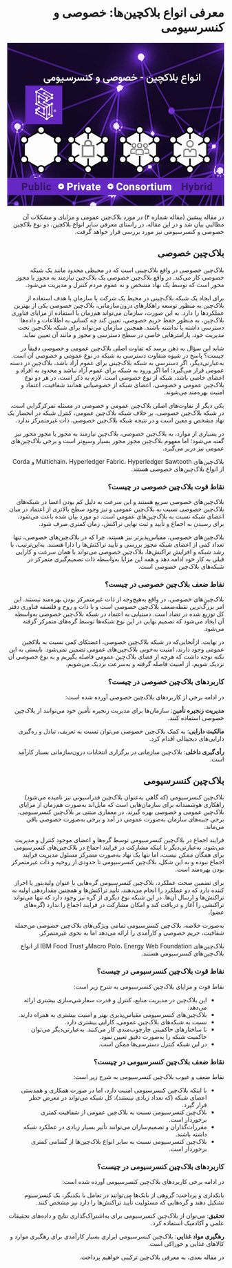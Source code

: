 <div dir="rtl">

# معرفی انواع بلاکچین‌ها: خصوصی و کنسرسیومی

![Image](5.jpeg)

در مقاله پیشین (مقاله شماره ۴) در مورد بلاک‌چین عمومی و مزایای و مشکلات آن مطالبی بیان شد و در این مقاله، در راستای معرفی سایر انواع بلاکچین، دو نوع بلاکچین خصوصی و کنسرسیومی نیز مورد بررسی قرار خواهد گرفت.

## بلاک‌چین خصوصی

بلاک‌چین خصوصی در واقع بلاک‌چینی است که در محیطی محدود مانند یک شبکه خصوصی کار می‌کند. در واقع بلاک‌چین خصوصی یک بلاک‌چین نیازمند به مجوز یا مجوز محور است که توسط یک نهاد مشخص و نه عموم مردم کنترل و مدیریت می‌شود.

برای ایجاد یک شبکه بلاک‌چینی در محیط یک شرکت یا سازمان با هدف استفاده از بلاک‌چین به منظور توسعه راهکارهای درون‌سازمانی، بلاک‌چین خصوصی یکی از بهترین عملکردها را دارد. به این صورت، سازمان می‌تواند هم‌زمان با استفاده از مزایای فناوری بلاک‌چین، به منظور حفظ حریم خصوصی، تعیین کند چه کسانی به اطلاعات و داده‌ها دسترسی داشته یا نداشته باشند. همچنین سازمان می‌تواند برای شبکه بلاک‌چین تحت مدیریت خود، پارامترهایی خاصی در سطح دسترسی و مجوز و مانند آن تعیین نماید.

شاید این سؤال به ذهن برسد که تفاوت اصلی بلاک‌چین عمومی و خصوصی دقیقاً در چیست؟ پاسخ در شیوه متفاوت دسترسی به شبکه در نوع عمومی و خصوصی آن است. به‌عبارتی‌دیگر، اگر دسترسی به شبکه بلاک‌چینی برای عموم آزاد باشد، بلاک‌چین در دسته عمومی قرار می‌گیرد؛ اما اگر ورود به شبکه برای عموم آزاد نباشد و محدود به افراد و اعضای خاصی باشد، شبکه از نوع خصوصی است. لازم به ذکر است، در هر دو نوع بلاک‌چین عمومی و خصوصی، اعضای شبکه از خصوصیاتی همانند شفافیت، اعتماد و امنیت بهره‌مند می‌شوند.

یکی دیگر از تفاوت‌های اصلی بلاک‌چین عمومی و خصوصی در مسئله تمرکزگرایی است. در شبکه بلاک‌چین خصوصی، بر خلاف شبکه بلاک‌چین عمومی، کنترل شبکه در انحصار یک نهاد مشخص و معین است و در نتیجه شبکه بلاک‌چین خصوصی، ذات غیرمتمرکز ندارد.

در بسیاری از موارد، به بلاک‌چین خصوصی، بلاک‌چین نیازمند به مجوز یا مجوز محور نیز گفته می‌شود؛ اما مفهوم بلاک‌چین مجوز محور بسیار وسیع‌تر است و برخی بلاک‌چین‌های عمومی نیز دربر می‌گیرد.

بلاک‌چین‌های Multichain، Hyperledger Fabric، Hyperledger Sawtooth و Corda از انواع بلاک‌چین‌های خصوصی هستند.

### نقاط قوت بلاک‌چین خصوصی در چیست؟

بلاک‌چین‌های خصوصی سریع هستند و این سرعت به دلیل کم بودن اعضا در شبکه‌های بلاک‌چین خصوصی نسبت به بلاک‌چین عمومی و نیز وجود سطح بالاتری از اعتماد در میان اعضای شبکه نسبت به بلاک‌چین‌های عمومی است. دو مورد بیان شده باعث می‌شود، برای رسیدن به اجماع و تأیید و ثبت نهایی تراکنش، زمان کمتری صرف شود.

بلاک‌چین‌های خصوصی، مقیاس‌پذیرتر نیز هستند. چرا که در بلاک‌چین‌های خصوصی، تنها تعداد کمی از اعضای شبکه مجوز بررسی و تأیید تراکنش‌ها را دارا هستند. به‌این‌ترتیب، با رشد شبکه و افزایش تراکنش‌ها، بلاک‌چین خصوصی می‌تواند با همان سرعت و کارایی قبلی به کار خود ادامه دهد و همه این مزایا به‌واسطه ذات تصمیم‌گیری متمرکز در شبکه‌های بلاک‌چین خصوصی است.

### نقاط ضعف بلاک‌چین خصوصی در چیست؟

بلاک‌چین‌های خصوصی، در واقع به‌هیچ‌وجه از ذات غیرمتمرکز بودن بهره‌مند نیستند. این امر بزرگ‌ترین نقطه‌ضعف بلاک‌چین خصوصی است و با ذات و روح و فلسفه فناوری دفتر کل توزیع شده در تضاد است. دستیابی به اعتماد در شبکه بلاک‌چین خصوصی به‌واسطه آن ایجاد می‌شود که تصمیم نهایی در این نوع شبکه‌ها توسط گره‌های متمرکز گرفته می‌شود.

در نهایت، ازآنجایی‌که در شبکه بلاک‌چین خصوصی، اعضتکای کمی نسبت به بلاکچین عمومی وجود دارند، امنیت به‌خوبی بلاک‌چین‌های عمومی تضمین نمی‌شود. بایستی به این نکته توجه داشت که هرچه از فضای بلاک‌چین عمومی فاصله بگیریم و به نوع خصوصی آن نزدیک شویم، از امنیت فاصله گرفته و به‌سرعت نزدیک می‌شویم.

### کاربردهای بلاک‌چین خصوصی در چیست؟

در ادامه برخی از کاربردهای بلاک‌چین خصوصی آورده شده است:

**مدیریت زنجیره تأمین**: سازمان‌ها برای مدیریت زنجیره تأمین خود می‌توانند از بلاک‌چین خصوصی استفاده کنند.

**مالکیت دارایی**: به کمک بلاک‌چین خصوصی می‌توان نسبت به تعریف، تبادل و ره‌گیری دارایی‌های دیجیتالی اقدام کرد.

**رأی‌گیری داخلی**: بلاک‌چین سازمانی در برگزاری انتخابات درون‌سازمانی بسیار کارآمد است.

## بلاک‌چین کنسرسیومی

بلاک‌چین کنسرسیومی (که گاهی به‌عنوان بلاک‌چین فدراسیونی نیز نامیده می‌شود) راهکاری هوشمندانه برای سازمان‌هایی است که مایل‌اند به‌صورت هم‌زمان از مزایای بلاک‌چین عمومی و خصوصی بهره گیرند. در معماری مبتنی بر بلاک‌چین کنسرسیومی، برخی جنبه‌های سازمان به‌صورت عمومی در آمد و برخی به‌صورت خصوصی باقی می‌ماند.

فرایند اجماع در بلاک‌چین کنسرسیومی توسط گره‌ها و اعضای موجود کنترل و مدیریت می‌شود، به‌عبارتی‌دیگر با اینکه مشارکت در فرایند اجماع در بلاک‌چین‌های کنسرسیومی برای همگان ممکن نیست، اما تنها یک نهاد به‌صورت متمرکز مسئول مدیریت فرایند اجماع نبوده و به این شکل، بلاک‌چین کنسرسیومی تا حدودی از روحیه و ذات غیرمتمرکز بودن بهره‌مند است.

برای تضمین صحت عملکرد، بلاک‌چین کنسرسیومی گره‌هایی با عنوان ولیدیتور یا احراز کننده دارد که دو عملکرد را انجام می‌دهند، تأیید تراکنش‌ها و همچنین مقداردهی اولیه به تراکنش‌ها و ارسال آن‌ها. در این شبکه نوع دیگری از گره نیز وجود دارد که تنها می‌تواند تراکنشی را آغاز و دریافت کند و امکان مشارکت در فرایند اجماع را ندارد (گره‌های عضو).

به‌صورت خلاصه، بلاک‌چین کنسرسیومی تمامی ویژگی‌های بلاک‌چین خصوصی من‌جمله شفافیت، حریم خصوصی و کارآمدی را ارائه می‌دهد اما به نحوی غیرمتمرکز.

بلاک‌چین‌های Macro Polo،  Energy Web Foundationو IBM Food Trust از انواع بلاک‌چین‌های کنسرسیومی هستند.

### نقاط قوت بلاک‌چین کنسرسیومی در چیست؟

نقاط قوت و مزایای بلاک‌چین کنسرسیومی به شرح زیر است:

- این بلاک‌چین در مدیریت منابع، کنترل و قدرت سفارشی‌سازی بیشتری ارائه می‌دهد.
-	بلاک‌چین‌های کنسرسیومی مقیاس‌پذیری بهتر و امنیت بیشتری به همراه دارند.
-	نسبت به شبکه‌های بلاک‌چین عمومی، کارایی بیشتری دارد.
-	با ساختارهای حاکمیتی چارچوب‌مندی کار می‌کنند. به‌عبارتی‌دیگر می‌توان حاکمیت شبکه را به‌صورت دقیق تعیین نمود.
-	در این شبکه کنترل دسترسی‌ها ممکن است.

### نقاط ضعف بلاک‌چین کنسرسیومی در چیست؟

نقاط ضعف و عیوب بلاک‌چین کنسرسیومی به شرح زیر است:

-	با اینکه بلاک‌چین کنسرسیومی امنیت دارد، اما در صورت همکاری و همدستی اعضای شبکه (که تعداد زیادی نیستند)، کل شبکه می‌تواند در معرض خطر قرار گیرد.
-	بلاک‌چین کنسرسیومی نسبت به بلاک‌چین عمومی از شفافیت کمتری برخوردار است.
-	مقررات‌گذاران و تصمیم‌سازان می‌توانند تأثیر بسیار زیادی در عملکرد شبکه داشته باشند.
-	بلاک‌چین کنسرسیومی نسبت به سایر انواع بلاک‌چین‌ها از گمنامی کمتری برخوردار است.

### کاربردهای بلاک‌چین کنسرسیومی در چیست؟

در ادامه برخی کاربردهای بلاک‌چین کنسرسیومی آورده شده است:

بانکداری و پرداخت: گروهی از بانک‌ها می‌توانند در تعامل با یکدیگر، یک کنسرسیوم تشکیل دهند و گره‌هایی که مسئولیت تأیید تراکنش‌ها را دارد نیز مشخص کنند.

**تحقیق**: می‌توان از بلاک‌چین کنسرسیومی برای به‌اشتراک‌گذاری نتایج و داده‌های تحقیقات علمی و آکادمیک استفاده کرد.

**رهگیری مواد غذایی**: بلاک‌چین کنسرسیومی ابزاری بسیار کارآمدی برای رهگیری موارد و کالاهای غذایی و خوراکی است.

در مقاله بعدی، به معرفی بلاک‌چین ترکیبی خواهیم پرداخت.

</div>
